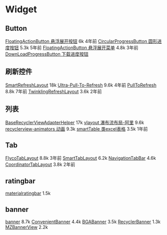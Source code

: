 # Widget

## Button
[FloatingActionButton 悬浮展开按钮](https://github.com/futuresimple/android-floating-action-button)
6k   4年前
[CircularProgressButton 圆形进度按钮](https://github.com/dmytrodanylyk/circular-progress-button)
5.3k   5年前
[FloatingActionButton 悬浮展开菜单](https://github.com/Clans/FloatingActionButton)
4.8k  3年前
[DownLoadProgressButton 下载进度按钮](https://github.com/hiwhitley/DownloadProgressButton)


## 刷新控件
[SmartRefreshLayout](https://github.com/scwang90/SmartRefreshLayout)
18k
[Ultra-Pull-To-Refresh](https://github.com/liaohuqiu/android-Ultra-Pull-To-Refresh)
9.6k 4年前
[PullToRefresh](https://github.com/chrisbanes/Android-PullToRefresh)
8.8k  7年前
[TwinklingRefreshLayout](https://github.com/lcodecorex/TwinklingRefreshLayout)
3.6k  2年前

## 列表
[BaseRecyclerViewAdapterHelper](https://github.com/CymChad/BaseRecyclerViewAdapterHelper)
17k
[vlayout 瀑布流布局-阿里](https://github.com/alibaba/vlayout)
9.6k
[recyclerview-animators 动画](https://github.com/wasabeef/recyclerview-animators)
9.3k
[smartTable 类excel表格](https://github.com/huangyanbin/smartTable)
3.5k  1年前

## Tab
[FlycoTabLayout](https://github.com/H07000223/FlycoTabLayout)
8.8k  3年前
[SmartTabLayout](https://github.com/ogaclejapan/SmartTabLayout)
6.2k
[NavigationTabBar](https://github.com/Devlight/NavigationTabBar)
4.6k
[CoordinatorTabLayout](https://github.com/hugeterry/CoordinatorTabLayout)
3.8k   2年前

## ratingbar
[materialratingbar](https://github.com/zhanghai/MaterialRatingBar)
1.5k

## banner
[banner](https://github.com/youth5201314/banner)
8.7k 
[ConvenientBanner](https://github.com/saiwu-bigkoo/Android-ConvenientBanner)
4.4k
[BGABanner](https://github.com/bingoogolapple/BGABanner-Android)
3.5k 
[RecyclerBanner](https://github.com/ren93/RecyclerBanner)
1.3k 
[MZBannerView](https://github.com/pinguo-zhouwei/MZBannerView)
2.2k